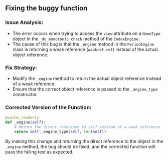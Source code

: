 ## Fixing the buggy function

### Issue Analysis:
- The error occurs when trying to access the `view` attribute on a `NoneType` object in the `_do_monotonic_check` method of the `IndexEngine`.
- The cause of this bug is that the `_engine` method in the `PeriodEngine` class is returning a weak reference (`weakref.ref`) instead of the actual object reference.

### Fix Strategy:
- Modify the `_engine` method to return the actual object reference instead of a weak reference.
- Ensure that the correct object reference is passed to the `_engine_type` constructor.

### Corrected Version of the Function:
```python
@cache_readonly
def _engine(self):
    # Return the direct reference to self instead of a weak reference
    return self._engine_type(self, len(self))
```

By making this change and returning the direct reference to the object in the `_engine` method, the bug should be fixed, and the corrected function will pass the failing test as expected.